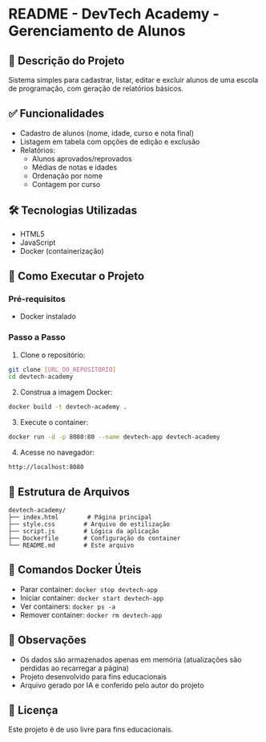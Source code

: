 # README - DevTech Academy - Gerenciamento de Alunos

## 📝 Descrição do Projeto
Sistema simples para cadastrar, listar, editar e excluir alunos de uma escola de programação, com geração de relatórios básicos.

## ✅ Funcionalidades
- Cadastro de alunos (nome, idade, curso e nota final)
- Listagem em tabela com opções de edição e exclusão
- Relatórios:
  - Alunos aprovados/reprovados
  - Médias de notas e idades
  - Ordenação por nome
  - Contagem por curso

## 🛠️ Tecnologias Utilizadas
- HTML5
- JavaScript
- Docker (containerização)

## 🚀 Como Executar o Projeto

### Pré-requisitos
- Docker instalado

### Passo a Passo
1. Clone o repositório:
```bash
git clone [URL_DO_REPOSITÓRIO]
cd devtech-academy
```

2. Construa a imagem Docker:
```bash
docker build -t devtech-academy .
```

3. Execute o container:
```bash
docker run -d -p 8080:80 --name devtech-app devtech-academy
```

4. Acesse no navegador:
```
http://localhost:8080
```

## 📂 Estrutura de Arquivos
```
devtech-academy/
├── index.html        # Página principal
├── style.css        # Arquivo de estilização
├── script.js        # Lógica da aplicação
├── Dockerfile       # Configuração do container
└── README.md        # Este arquivo
```

## 🛑 Comandos Docker Úteis
- Parar container: `docker stop devtech-app`
- Iniciar container: `docker start devtech-app`
- Ver containers: `docker ps -a`
- Remover container: `docker rm devtech-app`

## 📌 Observações
- Os dados são armazenados apenas em memória (atualizações são perdidas ao recarregar a página)
- Projeto desenvolvido para fins educacionais
- Arquivo gerado por IA e conferido pelo autor do projeto

## 📄 Licença
Este projeto é de uso livre para fins educacionais.